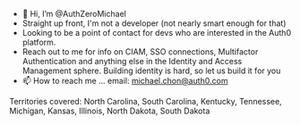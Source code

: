 - 👋 Hi, I’m @AuthZeroMichael
- Straight up front, I'm not a developer (not nearly smart enough for that)
- Looking to be a point of contact for devs who are interested in the Auth0 platform.
- Reach out to me for info on CIAM, SSO connections, Multifactor Authentication and anything else in the Identity and Access Management sphere. Building identity is hard, so let us build it for you
- 📫 How to reach me ... email: michael.chon@auth0.com

Territories covered: North Carolina, South Carolina, Kentucky, Tennessee, Michigan, Kansas, Illinois, North Dakota, South Dakota
<!---
AuthZeroMichael/AuthZeroMichael is a ✨ special ✨ repository because its `README.md` (this file) appears on your GitHub profile.
You can click the Preview link to take a look at your changes.
--->
